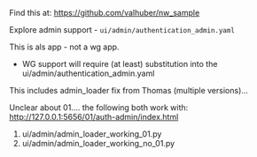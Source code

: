Find this at: https://github.com/valhuber/nw_sample

Explore admin support - `ui/admin/authentication_admin.yaml`

This is als app - not a wg app.  
* WG support will require (at least) substitution into the ui/admin/authentication_admin.yaml

This includes admin_loader fix from Thomas (multiple versions)...

Unclear about 01.... the following both work with: http://127.0.0.1:5656/01/auth-admin/index.html
1. ui/admin/admin_loader_working_01.py
2. ui/admin/admin_loader_working_no_01.py


